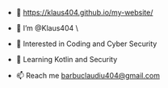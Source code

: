   - 🐰 https://klaus404.github.io/my-website/ 

  - 👋 I’m @Klaus404 \
  - 👀 Interested in Coding and Cyber Security
  - 🌱 Learning Kotlin and Security
  - 📫 Reach me barbuclaudiu404@gmail.com


<!---
Klaus404/Klaus404 is a ✨ special ✨ repository because its `README.md` (this file) appears on your GitHub profile.
You can click the Preview link to take a look at your changes.
--->
